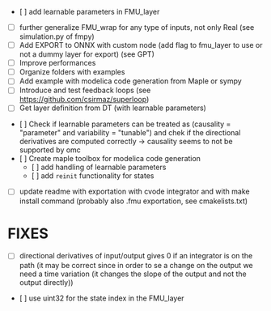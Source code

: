<!-- TODO LIST -->
- [ ] add learnable parameters in FMU_layer
- [ ] further generalize FMU_wrap for any type of inputs, not only Real (see simulation.py of fmpy)
- [ ] Add EXPORT to ONNX with custom node (add flag to fmu_layer to use or not a dummy layer for export) (see GPT)
- [ ] Improve performances
- [ ] Organize folders with examples
- [ ] Add example with modelica code generation from Maple or sympy
- [ ] Introduce and test feedback loops (see https://github.com/csirmaz/superloop)
- [ ] Get layer definition from DT (with learnable parameters)
- [ ] Check if learnable parameters can be treated as (causality = "parameter" and variability = "tunable") and chek if the directional derivatives are computed correctly -> causality seems to not be supported by omc
- [ ] Create maple toolbox for modelica code generation
  - [ ] add handling of learnable parameters
  - [ ] add `reinit` functionality for states
- [ ] update readme with exportation with cvode integrator and with make install command (probably also .fmu exportation, see cmakelists.txt)



# FIXES
- [ ] directional derivatives of input/output gives 0 if an integrator is on the path (it may be correct since in order to se a change on the output we need a time variation (it changes the slope of the output and not the output directly))
- [ ] use uint32 for the state index in the FMU_layer